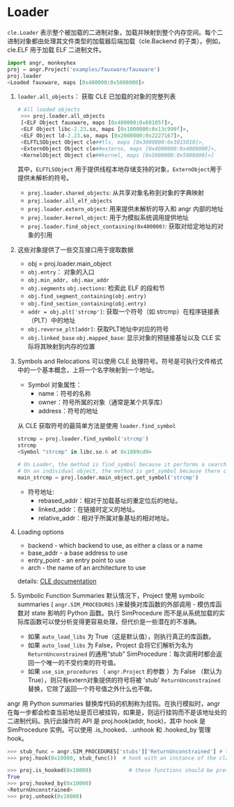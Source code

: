 # Loader 
`cle.Loader` 表示整个被加载的二进制对象，加载并映射到整个内存空间。每个二进制对象都由处理其文件类型的加载器后端加载（cle.Backend 的子类）。例如，cle.ELF 用于加载 ELF 二进制文件。

```python
import angr, monkeyhex
proj = angr.Project('examples/fauxware/fauxware')
proj.loader
<Loaded fauxware, maps [0x400000:0x5008000]>
```

1. `loader.all_objects`： 获取 CLE 已加载的对象的完整列表
   ```python
   # All loaded objects
    >>> proj.loader.all_objects
    [<ELF Object fauxware, maps [0x400000:0x60105f]>,
    <ELF Object libc-2.23.so, maps [0x1000000:0x13c999f]>,
    <ELF Object ld-2.23.so, maps [0x2000000:0x2227167]>,
    <ELFTLSObject Object cle##tls, maps [0x3000000:0x3015010]>,
    <ExternObject Object cle##externs, maps [0x4000000:0x4008000]>,
    <KernelObject Object cle##kernel, maps [0x5000000:0x5008000]>]
   ```
   其中，`ELFTLSObject` 用于提供线程本地存储支持的对象，`ExternObject`用于提供未解析的符号。
   - `proj.loader.shared_objects`: 从共享对象名称到对象的字典映射
   - `proj.loader.all_elf_objects`
   - `proj.loader.extern_object`: 用来提供未解析的导入和 angr 内部的地址
   - `proj.loader.kernel_object`: 用于为模拟系统调用提供地址
   - `proj.loader.find_object_containing(0x400000)`: 获取对给定地址的对象的引用
  
2. 这些对象提供了一些交互接口用于提取数据
   - obj = proj.loader.main_object
   - `obj.entry`： 对象的入口
   - `obj.min_addr, obj.max_addr`
   - `obj.segments` `obj.sections`: 检索此 ELF 的段和节
   - `obj.find_segment_containing(obj.entry)`
   - `obj.find_section_containing(obj.entry)`
   - `addr = obj.plt['strcmp']`: 获取一个符号（如 strcmp）在程序链接表（PLT）中的地址
   - `obj.reverse_plt[addr]`: 获取PLT地址中对应的符号
   - `obj.linked_base` `obj.mapped_base`: 显示对象的预链接基址以及 CLE 实际将其映射到内存的位置
  
3. Symbols and Relocations
    可以使用 CLE 处理符号。符号是可执行文件格式中的一个基本概念，上将一个名字映射到一个地址。
    - Symbol 对象属性：
      - name：符号的名称
      - owner：符号所属的对象（通常是某个共享库）
      - address：符号的地址

    从 CLE 获取符号的最简单方法是使用 `loader.find_symbol`
    ```python
    strcmp = proj.loader.find_symbol('strcmp')
    strcmp
    <Symbol "strcmp" in libc.so.6 at 0x1089cd0>
    
    # On Loader, the method is find_symbol because it performs a search operation to find the symbol.
    # On an individual object, the method is get_symbol because there can only be one symbol with a given name.
    main_strcmp = proj.loader.main_object.get_symbol('strcmp')
    ```

    - 符号地址:
      - rebased_addr：相对于加载基址的重定位后的地址。
      - linked_addr：在链接时定义的地址。
      - relative_addr：相对于所属对象基址的相对地址。

4. Loading options
   - backend - which backend to use, as either a class or a name
   - base_addr - a base address to use
   - entry_point - an entry point to use
   - arch - the name of an architecture to use
   
   details: [CLE documentation](https://api.angr.io/projects/cle/en/latest/api/index.html)

5. Symbolic Function Summaries
   默认情况下，Project 使用 symboilc summaries ( `angr.SIM_PROCEDURES` )来替换对库函数的外部调用 - 模仿库函数对 state 影响的 Python 函数。执行 SimProcedure 而不是从系统加载的实际库函数可以使分析变得更容易处理，但代价是一些潜在的不准确。
   - 如果 `auto_load_libs` 为 True（这是默认值），则执行真正的库函数。
   - 如果 `auto_load_libs` 为 False，Project 会将它们解析为名为 `ReturnUnconstrained` 的通用“stub” SimProcedure：每次调用时都会返回一个唯一的不受约束的符号值。
   - 如果 `use_sim_procedures` （ `angr.Project` 的参数 ）为 False （默认为True），则只有extern对象提供的符号将被 'stub' `ReturnUnconstrained` 替换，它除了返回一个符号值之外什么也不做。

angr 用 Python summaries 替换库代码的机制称为挂钩。在执行模拟时，angr 在每一步都会检查当前地址是否已被挂钩，如果是，则运行挂钩而不是该地址处的二进制代码。执行此操作的 API 是 proj.hook(addr, hook)，其中 hook 是 SimProcedure 实例。可以使用 .is_hooked、.unhook 和 .hooked_by 管理 hook。

```python
>>> stub_func = angr.SIM_PROCEDURES['stubs']['ReturnUnconstrained'] # this is a CLASS
>>> proj.hook(0x10000, stub_func())  # hook with an instance of the class

>>> proj.is_hooked(0x10000)            # these functions should be pretty self-explanitory
True
>>> proj.hooked_by(0x10000)
<ReturnUnconstrained>
>>> proj.unhook(0x10000)
```